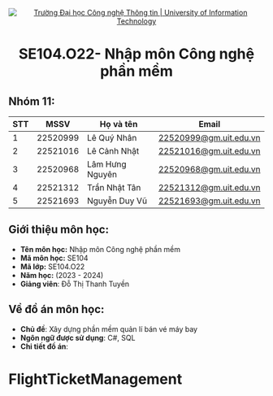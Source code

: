 <p align="center">
  <a href="https://www.uit.edu.vn/" title="Trường Đại học Công nghệ Thông tin" style="border: none;">
    <img src="https://i.imgur.com/WmMnSRt.png" alt="Trường Đại học Công nghệ Thông tin | University of Information Technology">
  </a>
</p>

<h1 align="center"><b>SE104.O22- Nhập môn Công nghệ phần mềm</b></h>

## Nhóm 11:
|**STT**|**MSSV**|   **Họ và tên**  |       **Email**      |
|-------|--------|------------------|----------------------|
|   1   |22520999|   Lê Quý Nhân    |22520999@gm.uit.edu.vn|
|   2   |22521016|  Lê Cảnh Nhật    |22521016@gm.uit.edu.vn|
|   3   |22520968| Lâm Hưng Nguyên  |22520968@gm.uit.edu.vn|
|   4   |22521312|  Trần Nhật Tân   |22521312@gm.uit.edu.vn|
|   5   |22521693|  Nguyễn Duy Vũ   |22521693@gm.uit.edu.vn|

## Giới thiệu môn học:
* **Tên môn học:** Nhập môn Công nghệ phần mềm
* **Mã môn học:** SE104
* **Mã lớp:** SE104.O22
* **Năm học:** (2023 - 2024)
* **Giảng viên**: Đỗ Thị Thanh Tuyền

## Về đồ án môn học:
* **Chủ đề**: Xây dựng phần mềm quản lí bán vé máy bay
* **Ngôn ngữ được sử dụng**: C#, SQL
* **Chi tiết đồ án**:
# FlightTicketManagement
